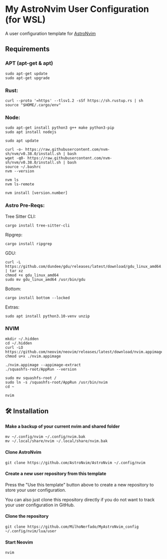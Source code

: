 # My AstroNvim User Configuration (for WSL)

A user configuration template for [AstroNvim](https://github.com/AstroNvim/AstroNvim)

## Requirements

### APT (apt-get & apt)
```shell
sudo apt-get update
sudo apt-get upgrade
```

### Rust:
```shell
curl --proto '=https' --tlsv1.2 -sSf https://sh.rustup.rs | sh
source "$HOME/.cargo/env"
```

### Node:
```shell
sudo apt-get install python3 g++ make python3-pip
sudo apt install nodejs

sudo apt update

curl -o- https://raw.githubusercontent.com/nvm-sh/nvm/v0.38.0/install.sh | bash
wget -q0- https://raw.githubusercontent.com/nvm-sh/nvm/v0.38.0/install.sh | bash
source ~/.bashrc
nvm --version

nvm ls
nvm ls-remote

nvm install [version.number]
```

### Astro Pre-Reqs:
Tree Sitter CLI:
```shell
cargo install tree-sitter-cli
```
Ripgrep:
```shell
cargo install ripgrep
```
GDU:
```shell
curl -L https://github.com/dundee/gdu/releases/latest/download/gdu_linux_amd64.tgz | tar xz
chmod +x gdu_linux_amd64
sudo mv gdu_linux_amd64 /usr/bin/gdu
```
Bottom:
```shell
cargo install bottom --locked
```

Extras:
```shell
sudo apt install python3.10-venv unzip
```

### NVIM
```shell
mkdir ~/.hidden
cd ~/.hidden
curl -LO https://github.com/neovim/neovim/releases/latest/download/nvim.appimage
chmod u+x ./nvim.appimage

./nvim.appimage --appimage-extract
./squashfs-root/AppRun --version

sudo mv squashfs-root /
sudo ln -s /squashfs-root/AppRun /usr/bin/nvim
cd ~

nvim
```

## 🛠️ Installation

#### Make a backup of your current nvim and shared folder

```shell
mv ~/.config/nvim ~/.config/nvim.bak
mv ~/.local/share/nvim ~/.local/share/nvim.bak
```

#### Clone AstroNvim

```shell
git clone https://github.com/AstroNvim/AstroNvim ~/.config/nvim
```

#### Create a new user repository from this template

Press the "Use this template" button above to create a new repository to store your user configuration.

You can also just clone this repository directly if you do not want to track your user configuration in GitHub.

#### Clone the repository

```shell
git clone https://github.com/MilhoNerfado/MyAstroNvim_config ~/.config/nvim/lua/user
```

#### Start Neovim

```shell
nvim
```
